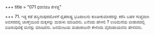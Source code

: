 +++
title = "071 ಧರಣಿಪತಿ ಕೇಳಿತ್ತ"

+++
71. ಇತ್ತ ಕಡೆ ಹಸ್ತಿನಾಪುರದೊಳಗೆ ಧೃತರಾಷ್ಟ್ರ ಭೂಪಾಲನು ಕುಂತೀಕುಮಾರರನ್ನು ಕರೆಸಿ ಬಹಳ ಗುಪ್ತವಾಗಿ ಅವಸರದಲ್ಲಿ ಜಾಣ್ಮೆಯಿಂದ ಮಕ್ಕಳನ್ನು ಮರುಳು ಮಾಡಿದನು. ಏನೆಂದು ಹೇಳಲಿ ? ಉರಿಮನೆಯ ಬೀಡಾರದಲ್ಲಿ ಬಿಡಿಸುವುದಕ್ಕೆ ಮನಸ್ಸು ಮಾಡಿದನು. ಜನಮೇಜಯ ಮಹಾರಾಜನೇ ಕೇಳೆಂದು ವೈಶಂಪಾಯನನು ಹೇಳಿದನು.